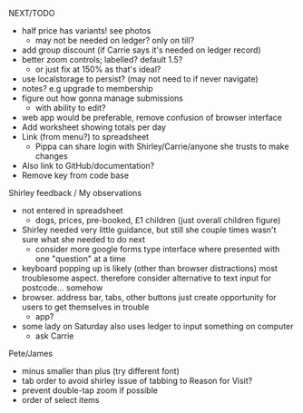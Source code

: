 NEXT/TODO
- half price has variants! see photos
  - may not be needed on ledger? only on till?
- add group discount (if Carrie says it's needed on ledger record)
- better zoom controls; labelled? default 1.5?
  - or just fix at 150% as that's ideal?
- use localstorage to persist? (may not need to if never navigate)
- notes? e.g upgrade to membership
- figure out how gonna manage submissions
  - with ability to edit?
- web app would be preferable, remove confusion of browser interface
- Add worksheet showing totals per day
- Link (from menu?) to spreadsheet
  - Pippa can share login with Shirley/Carrie/anyone she trusts to make changes
- Also link to GitHub/documentation?
- Remove key from code base


Shirley feedback / My observations
- not entered in spreadsheet
  - dogs, prices, pre-booked, £1 children (just overall children figure)
- Shirley needed very little guidance, but still she couple times wasn't sure what she needed to do next
  - consider more google forms type interface where presented with one "question" at a time
- keyboard popping up is likely (other than browser distractions) most troublesome aspect. therefore consider alternative to text input for postcode... somehow
- browser. address bar, tabs, other buttons just create opportunity for users to get themselves in trouble
  - app?
- some lady on Saturday also uses ledger to input something on computer
  - ask Carrie
  
Pete/James
- minus smaller than plus (try different font)
- tab order to avoid shirley issue of tabbing to Reason for Visit?
- prevent double-tap zoom if possible
- order of select items
